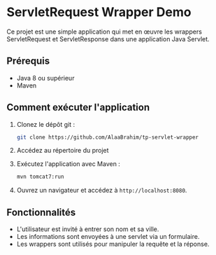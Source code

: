 # ServletRequest Wrapper Demo

Ce projet est une simple application qui met en œuvre les wrappers ServletRequest et ServletResponse dans une application Java Servlet.

## Prérequis

- Java 8 ou supérieur
- Maven

## Comment exécuter l'application

1. Clonez le dépôt git :

   ```bash
   git clone https://github.com/AlaaBrahim/tp-servlet-wrapper
   ```

2. Accédez au répertoire du projet
3. Exécutez l'application avec Maven :

   ```bash
   mvn tomcat7:run
   ```

4. Ouvrez un navigateur et accédez à `http://localhost:8080`.

## Fonctionnalités

- L'utilisateur est invité à entrer son nom et sa ville.
- Les informations sont envoyées à une servlet via un formulaire.
- Les wrappers sont utilisés pour manipuler la requête et la réponse.
